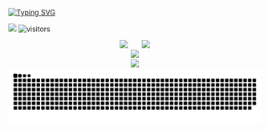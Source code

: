 [![Typing SVG](https://readme-typing-svg.herokuapp.com?color=%2336BCF7&lines=%E7%AE%80%E5%8D%95%E4%B8%8D%E5%85%88%E4%BA%8E%E5%A4%8D%E6%9D%82%EF%BC%8C%E8%80%8C%E6%98%AF%E5%9C%A8%E5%A4%8D%E6%9D%82%E4%B9%8B%E5%90%8E)](https://git.io/typing-svg)

<a title="yuque" target="_blank" href="https://www.yuque.com"><img src="https://img.shields.io/badge/author-Leo_Li-brightgreen" ></a> ![visitors](https://visitor-badge.glitch.me/badge?page_id=Leo_2019&left_color=green&right_color=red)

<div align="center">
<span>  </span>
<img height="170px" src="https://github-readme-stats.vercel.app/api?username=Leo-2019" /><span>  </span><img height="170px" src="https://github-readme-stats.vercel.app/api/top-langs/?username=Leo-2019&layout=compact&langs_count=8" />
<span>  </span>
</div>


<div align="center">
    <img  src="https://github-readme-streak-stats.herokuapp.com/?user=Leo-2019" />
</div>

<div align="center">
    <img src="https://activity-graph.herokuapp.com/graph?username=Leo-2019&theme=minimal" />
</div>

<div align="center"><img src="https://raw.githubusercontent.com/Leo-2019/Leo-2019/main/assets/github-contribution-grid-snake.svg" ></div>
